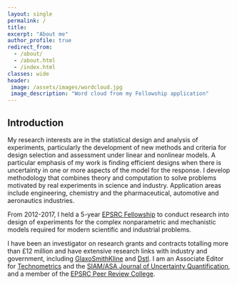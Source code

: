 ```yaml
---
layout: single
permalink: /
title: 
excerpt: "About me"
author_profile: true
redirect_from: 
  - /about/
  - /about.html
  - /index.html
classes: wide
header: 
 image: /assets/images/wordcloud.jpg
 image_description: "Word cloud from my Fellowship application" 
---
```


## Introduction

My research interests are in the statistical design and analysis of experiments, particularly the development of new methods and criteria for design selection and assessment under linear and nonlinear models. A particular emphasis of my work is finding efficient designs when there is uncertainty in one or more aspects of the model for the response. I develop methodology that combines theory and computation to solve problems motivated by real experiments in science and industry. Application areas include engineering, chemistry and the pharmaceutical, automotive and aeronautics industries.

From 2012-2017, I held a 5-year [EPSRC Fellowship](http://gow.epsrc.ac.uk/NGBOViewGrant.aspx?GrantRef=EP/J018317/1) to conduct research into design of experiments for the complex nonparametric and mechanistic models required for modern scientific and industrial problems.

I have been an investigator on research grants and contracts totalling more than &pound;12 million and have extensive research links with industry and government, including [GlaxoSmithKline](https://www.gsk.com) and [Dstl](https://www.gov.uk/government/organisations/defence-science-and-technology-laboratory). I am an Associate Editor for [Technometrics](https://amstat.tandfonline.com/loi/utch20) and the [SIAM/ASA Journal of Uncertainty Quantification](https://www.siam.org/Publications/Journals/SIAM-ASA-Journal-on-Uncertainty-Quantification-JUQ), and a member of the [EPSRC Peer Review College](https://epsrc.ukri.org/funding/assessmentprocess/college/).



